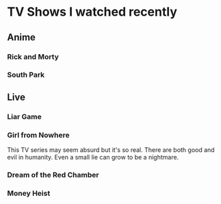 # TV Shows I watched recently

## Anime

### Rick and Morty

### South Park

## Live

### Liar Game 

### Girl from Nowhere

This TV series may seem absurd but it's so real. There are both good and evil in humanity. Even a small lie can grow to be a nightmare.

### Dream of the Red Chamber

### Money Heist

